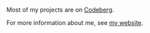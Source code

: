Most of my projects are on [Codeberg](https://codeberg.org/bogdan-the-great?tab=repositories).

For more information about me, see [my website](https://bogdan-the-great.github.io/).
